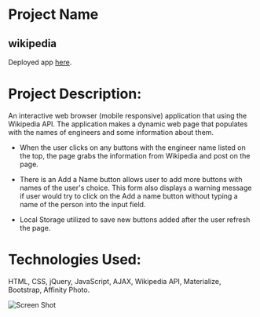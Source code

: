 
# Project Name

## wikipedia

 Deployed app [here](https://dinaizida.github.io/wikipediaAPI).

# Project Description:

An interactive web browser (mobile responsive) application that using the Wikipedia API. The application makes a dynamic web page that populates with the names of engineers and some information about them.

 * When the user clicks on any buttons with the engineer name listed on the top, the page grabs the information from Wikipedia and post on the page.

 * There is an Add a Name button allows user to add more buttons with names of the user's choice. This form also displays a warning message if user would try to click on the Add a name button without typing a name of the person into the input field.
  * Local Storage utilized to save new buttons added after the user refresh the page.


# Technologies Used:

HTML, CSS, jQuery, JavaScript, AJAX, Wikipedia API, Materialize, Bootstrap, Affinity Photo.

![Screen Shot](app/assets/images/app.png)
